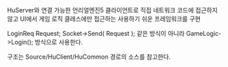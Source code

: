 HuServer와 연결 가능한 언리얼엔진5 클라이언트로 직접 네트워크 코드에 접근하지 않고 UI에서 게임 로직 클래스에만 접근하는 사용하기 쉬운 프레임워크를 구현

LoginReq Request;
Socket->Send( Request );
같은 방식이 아니라
GameLogic->Login();
방식으로 사용한다.

구조는 Source/HuClient/HuCommon 경로의 소스를 참고한다.

